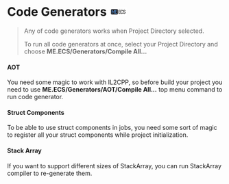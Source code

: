 # Code Generators [![](Logo-Tiny.png)](/../../#glossary)
> Any of code generators works when Project Directory selected.
>
> To run all code generators at once, select your Project Directory and choose **ME.ECS/Generators/Compile All...**

#### AOT
You need some magic to work with IL2CPP, so before build your project you need to use **ME.ECS/Generators/AOT/Compile All...** top menu command to run code generator.

#### Struct Components
To be able to use struct components in jobs, you need some sort of magic to register all your struct components while project initialization.

#### Stack Array
If you want to support different sizes of StackArray, you can run StackArray compiler to re-generate them.
